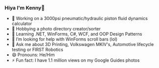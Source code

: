 ### Hiya I'm Kenny👋

- 🔭 Working on a 3000psi pneumatic/hydraulic piston fluid dynamics calculator
- 📸 Hobbying a photo directory creator/sorter
- 🌱 Learning .NET, WinForms, C#, WCF, and OOP Design Patterns
- 🤔 I’m looking for help with WinForms scroll bars (lol)
- 💬 Ask me about 3D Printing, Volkswagen MKIV's, Automotive lifecycle testing or FIRST Robotics
- 😄 Pronouns: He/Him
- ⚡ Fun fact: I have 1.1 million views on my Google Guides photos
